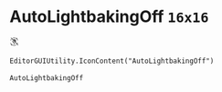 # AutoLightbakingOff `16x16`
<img src="/img/AutoLightbakingOff.png" width=16 height=16>

``` CSharp
EditorGUIUtility.IconContent("AutoLightbakingOff")
```
```
AutoLightbakingOff
```
